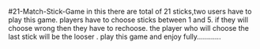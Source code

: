 #21-Match-Stick-Game
in this there are total of 21 sticks,two users have to play this game.
players have to choose sticks between 1 and 5.
if they will choose wrong then they have to rechoose.
the player who will choose the last stick will be the looser .
play this game and enjoy fully............
